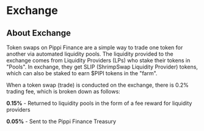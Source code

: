 # Exchange

## About Exchange​

Token swaps on Pippi Finance are a simple way to trade one token for another via automated liquidity pools. The liquidity provided to the exchange comes from Liquidity Providers \(LPs\) who stake their tokens in "Pools". In exchange, they get SLIP \(ShrimpSwap Liquidity Provider\) tokens, which can also be staked to earn $PIPI tokens in the "farm".

When a token swap \(trade\) is conducted on the exchange, there is 0.2% trading fee, which is broken down as follows:

**0.15%** - Returned to liquidity pools in the form of a fee reward for liquidity providers

**0.05%** - Sent to the Pippi Finance Treasury

